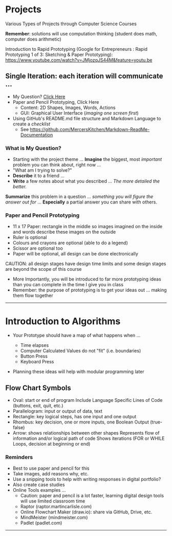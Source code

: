 # Projects
Various Types of Projects through Computer Science Courses

**Remember**: solutions will use computation thinking (student does math, computer does arithmetic)

Introduction to Rapid Prototyping (Google for Entrepreneurs : Rapid Prototyping 1 of 3: Sketching & Paper Prototyping): https://www.youtube.com/watch?v=JMjozqJS44M&feature=youtu.be

## Single Iteration: each iteration will communicate ...
- My Question? <a href="https://github.com/MercersKitchen/Computer-Science-Planning/tree/master/Projects#what-is-my-question">Click Here</a>
- Paper and Pencil Prototyping, <a herf="https://github.com/MercersKitchen/Computer-Science-Planning/tree/master/Projects#paper-and-pencil-prototyping">Click Here</a>
  - Content: 2D Shapes, Images, Words, Actions
  - GUI: Graphical User Interface (*imaging one screen first*)
- Using GitHub's README.md file structure and Markdown Language to create a *checklist*
  - See https://github.com/MercersKitchen/Markdown-ReadMe-Documentation

### What is My Question?
- Starting with the project theme ...
**Imagine** the biggest, most *important* problem you can think about, right now ...
- "What am I trying to solve?"
- **Describe** it to a friend ...
- **Write** a few notes about what you described ...
*The more detailed the better.*

**Summarize** this problem in a question ... *something you will figure the answer out for* ...
**Especially** a partial answer you can share with others.

### Paper and Pencil Prototyping
- 11 x 17 Paper: rectangle in the middle so images imagined on the inside and words describe these images on the outside
- Ruler is optional
- Colours and crayons are optional (able to do a legend)
- Scissor are optional too
- Paper will be optional, all design can be done electronically

CAUTION: all design stages have design time limits and some design stages are beyond the scope of this course
- More Importantly, you will be introduced to far more prototyping ideas than you can complete in the time I give you in class
- Remember: the purpose of prototyping is to get your ideas out ... making them flow together

---

# Introduction to Algorithms
- Your Prototype should have a map of what happens when ...
  - Time elapses
  - Computer Calculated Values do not "fit" (i.e. boundaries)
  - Button Press
  - Keyboard Press

- Planning these ideas will help with modular programming later

## Flow Chart Symbols
- Oval: start or end of program
  Include Language Specific Lines of Code (buttons, exit, quit, etc.)
- Parallelogram: input or output of data, text
- Rectangle: key logical steps, has one input and one output
- Rhombus: key decision, one or more inputs, one Boolean Output (true-false)
- Arrow: shows relationships between other shapes
  Represents flow of information and/or logical path of code
  Shows iterations (FOR or WHILE Loops, decision at beginning or end)

### Reminders
- Best to use paper and pencil for this
- Take images, add reasons why, etc.
- Use a snipping tools to help with writing responses in digital portfolio?
- Also create case studies
- Online Tools examples ...
  - Caution: paper and pencil is a lot faster, learning digital design tools will use limited classroom time
  - Raptor (raptor.martincarlisle.com)
  - Online Flowchart Maker (draw.io): share via GitHub, Drive, etc.
  - MindMeister (mindmeister.com)
  - Padlet (padlet.com)

---
